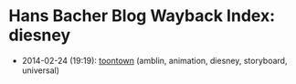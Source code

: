# Hans Bacher Blog Wayback Index: diesney

* 2014-02-24 (19:19): [toontown](https://web.archive.org/web/https://one1more2time3.wordpress.com/2014/02/24/toontown/) (amblin, animation, diesney, storyboard, universal)